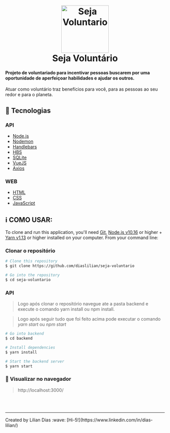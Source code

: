 <h1 align="center">
    <img alt="Seja Voluntario" src="https://cdn4.iconfinder.com/data/icons/charity-9/35/charity-10-512.png"
    width="150px"/>
    <br>
    Seja Voluntário

</h1>

<h4>Projeto de voluntariado para incentivar pessoas buscarem por  uma oportunidade de aperfeiçoar habilidades e ajudar os outros.</h4>

Atuar como voluntário traz benefícios para você, para as pessoas ao seu redor e para o planeta.

## :rocket: Tecnologias

### API

- [Node.js](https://nodejs.org/)
- [Nodemon](https://github.com/remy/nodemon)
- [Handlebars](https://handlebarsjs.com/)
- [HBS](https://github.com/pillarjs/hbs)
- [SQLite](https://www.sqlite.org/)
- [VueJS](https://vuejs.org/)
- [Axios](https://github.com/axios/axios)

### WEB

- [HTML]()
- [CSS]()
- [JavaScript]()

## :information_source: COMO USAR:

To clone and run this application, you'll need [Git](https://git-scm.com), [Node.js v10.16](nodejs) or higher + [Yarn v1.13](yarn) or higher installed on your computer. From your command line:

### **Clonar o repositório**

```bash
# Clone this repository
$ git clone https://github.com/diaslilian/seja-voluntario

# Go into the repository
$ cd seja-voluntario
```

### **API**

> Logo após clonar o repositório navegue ate a pasta backend e execute o comando yarn install ou npm install.

> Logo após seguir tudo que foi feito acima pode executar o comando _yarn start_ ou _npm start_

```bash
# Go into backend
$ cd backend

# Install dependencies
$ yarn install

# Start the backend server
$ yarn start
```

### :eyes: **Visualizar no navegador**

> http://localhost:3000/

<br><br>

<hr>
Created by Lilian Dias :wave: [Hi-5!](https://www.linkedin.com/in/dias-lilian/)
